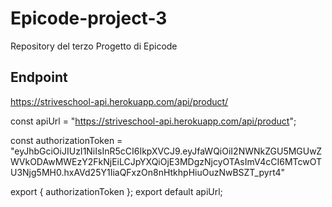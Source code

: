 # Epicode-project-3
Repository del terzo Progetto di Epicode

## Endpoint
https://striveschool-api.herokuapp.com/api/product/

const apiUrl = "https://striveschool-api.herokuapp.com/api/product";

const authorizationToken = "eyJhbGciOiJIUzI1NiIsInR5cCI6IkpXVCJ9.eyJfaWQiOiI2NWNkZGU5MGUwZWVkODAwMWEzY2FkNjEiLCJpYXQiOjE3MDgzNjcyOTAsImV4cCI6MTcwOTU3Njg5MH0.hxAVd25Y1IiaQFxzOn8nHtkhpHiuOuzNwBSZT_pyrt4"

export { authorizationToken };
export default apiUrl;

